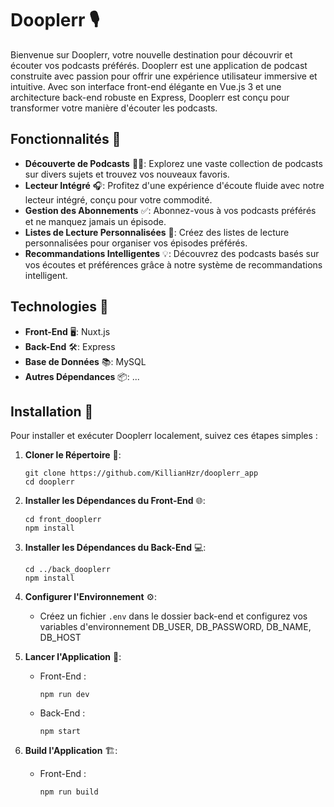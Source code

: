 # Dooplerr 🎙️

Bienvenue sur Dooplerr, votre nouvelle destination pour découvrir et écouter vos podcasts préférés. Dooplerr est une application de podcast construite avec passion pour offrir une expérience utilisateur immersive et intuitive. Avec son interface front-end élégante en Vue.js 3 et une architecture back-end robuste en Express, Dooplerr est conçu pour transformer votre manière d'écouter les podcasts.

## Fonctionnalités 🌟

- **Découverte de Podcasts** 🕵️‍♂️: Explorez une vaste collection de podcasts sur divers sujets et trouvez vos nouveaux favoris.
- **Lecteur Intégré** 🎧: Profitez d'une expérience d'écoute fluide avec notre lecteur intégré, conçu pour votre commodité.
- **Gestion des Abonnements** ✅: Abonnez-vous à vos podcasts préférés et ne manquez jamais un épisode.
- **Listes de Lecture Personnalisées** 📝: Créez des listes de lecture personnalisées pour organiser vos épisodes préférés.
- **Recommandations Intelligentes** 💡: Découvrez des podcasts basés sur vos écoutes et préférences grâce à notre système de recommandations intelligent.

## Technologies 🔧

- **Front-End** 🖥️: Nuxt.js
- **Back-End** 🛠️: Express
- **Base de Données** 📚: MySQL
- **Autres Dépendances** 📦: ...

## Installation 🚀

Pour installer et exécuter Dooplerr localement, suivez ces étapes simples :

1. **Cloner le Répertoire** 👥:
   ```
   git clone https://github.com/KillianHzr/dooplerr_app
   cd dooplerr
   ```

2. **Installer les Dépendances du Front-End** 🌐:
   ```
   cd front_dooplerr
   npm install
   ```

3. **Installer les Dépendances du Back-End** 💻:
   ```
   cd ../back_dooplerr
   npm install
   ```

4. **Configurer l'Environnement** ⚙️:
   - Créez un fichier `.env` dans le dossier back-end et configurez vos variables d'environnement DB_USER, DB_PASSWORD, DB_NAME, DB_HOST

5. **Lancer l'Application** 🎉:
   - Front-End :
     ```
     npm run dev
     ```
   - Back-End :
     ```
     npm start
     ```

6. **Build l'Application** 🏗️:
   - Front-End :
     ```
     npm run build
     ```
